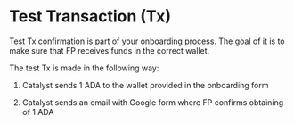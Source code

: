 # **Test Transaction (Tx)**

Test Tx confirmation is part of your onboarding process. The goal of it is to make sure that FP receives funds in the correct wallet.

The test Tx is made in the following way:

1. Catalyst sends 1 ADA to the wallet provided in the onboarding form

2. Catalyst sends an email with Google form where FP confirms obtaining of 1 ADA
